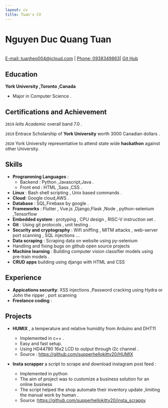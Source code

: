 ```yaml
--- 
layout: cv
title: Tuan's CV
---
```



# Nguyen Duc Quang Tuan 
<br> 
<div id="webaddress">
<a href="">E-mail: tuanheo004@icloud.com</a>
| <a href="">Phone: 0938349863</a>| 
<a href="https://github.com/supperhellokitty20">Git Hub</a>
</div>

## Education
  __York University ,Toronto ,Canada__   

- Major in Computer Science . 
 
## Certifications and Achievement 

`2019`
 *Ielts Academic*  overall band 7.0 .  

`2019` 
Entrace Scholarship of **York University** worth 3000 Canadian dollars .  

`2020`
York University representative to attend state wide **hackathon**  against other University.  


## Skills 
- __Programming Languages__ : 
    - Backend : Python ,Javascript,Java .
    - Front end : HTML ,Sass ,CSS  .
- __Linux__ : Bash shell scripting , Unix based commands .  
- __Cloud__: Google cloud,AWS .  
- __Database__ : SQL,Firebase by google .  
- __Frameworks__ : Flutter , Vue.js ,Django,Flask ,Node , python-selenium ,Tensorflow   
- __Embedded system__ : protyping , CPU design , RISC-V instruction set .  
- __Git__ : Using git protocols , unit testing .  
- __Security and cryptography__ : Wifi sniffing , MITM attacks , web-server port scanning , SQL injections ...   
- __Data scraping__ : Scraping data on website using py-selenium 
- Handling and fixing bugs on github open source projects  
- __Machine learning__ : Building computer vision  classifier models using pre-train models . 
- __CRUD apps__ building using django with HTML and CSS

## Experience 
- __Appications security__: XSS injections ,Password cracking using Hydra or John the ripper , port scanning  
- __Freelance coding__ :  

## Projects 
- __HUMIX__ , a temperature and relative humidity from Arduino and DHT11  
    - Implemented in c++ . 
    - Easy and fast setup.  
    - Using HD44780 16x2 LCD to output through i2c channel .
    - Source : https://github.com/supperhellokitty20/HUMIX 

- __Insta scrapper__  a script to scrape and download instagram post feed : 
    - Implemented in python 
    - The aim of project was to customize a business solution for an online business 
    - The script helped the shop automate their inventory update ,limiting the manual work by human .  
    - Source :https://github.com/supperhellokitty20/insta_scrappy 

<!-- ### Footer

Last updated: May 2013 -->


